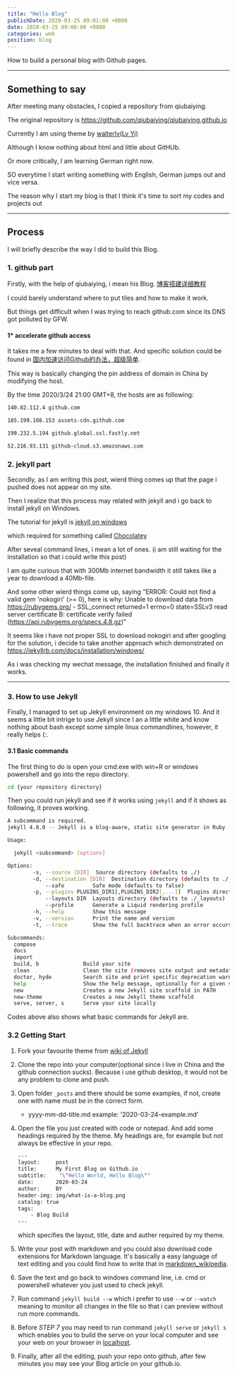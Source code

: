 ```yaml
---
title: "Hello Blog"
publishDate: 2020-03-25 09:01:00 +0800
date: 2020-03-25 09:00:00 +0800
categories: web
position: blog
---
```


How to build a personal blog with Github pages.

---

<div id="toc"></div>

## Something to say

After meeting many obstacles, I copied a repository from qiubaiying.

The original repository is <https://github.com/qiubaiying/qiubaiying.github.io>

Currently I am using theme by [walterlv(Lv Yi)](http://blog.walterlv.com/)

Although I know nothing about html and little about GitHUb.

Or more critically, I am learning German right now.

SO everytime I start writing something with English, German jumps out and vice versa.

The reason why I start my blog is that I think it's time to sort my codes and projects out

---

## Process

I will briefly describe the way I did to build this Blog.

### 1. github part

Firstly, with the help of qiubaiying, i mean his Blog. [博客搭建详细教程](https://github.com/qiubaiying/qiubaiying.github.io/wiki/%E5%8D%9A%E5%AE%A2%E6%90%AD%E5%BB%BA%E8%AF%A6%E7%BB%86%E6%95%99%E7%A8%8B)

I could barely understand where to put tiles and how to make it work.

But things get difficult when I was trying to reach github.com since its DNS got polluted by GFW.

#### 1*  accelerate github access

It takes me a few minutes to deal with that. And specific solution could be found in [国内加速访问Github的办法，超级简单](https://zhuanlan.zhihu.com/p/65154116).  

This way is basically changing the pin address of domain in China by modifying the host.

By the time 2020/3/24 21:00 GMT+8, the hosts are as following:

```bash
140.82.112.4 github.com

185.199.108.153 assets-cdn.github.com

199.232.5.194 github.global.ssl.fastly.net

52.216.93.131 github-cloud.s3.amazonaws.com
```

### 2. jekyll part

Secondly, as I am writing this post, wierd thing comes up that the page i pushed does not appear on my site.

Then I realize that this process may related with jekyll and i go back to install jekyll on Windows.

The tutorial for jekyll is [jekyll on windows](http://jekyllcn.com/docs/windows/#installation)

which required for something called [Chocolatey](https://chocolatey.org/install)

After seveal command lines, i mean a lot of ones. (i am still waiting for the installation so that i could write this post)

I am quite curious that with 300Mb internet bandwidth it still takes like a year to download a 40Mb-file.

And some other wierd things come up, saying "ERROR:  Could not find a valid gem 'nokogiri' (>= 0), here is why:
          Unable to download data from <https://rubygems.org/> - SSL_connect returned=1 errno=0 state=SSLv3 read server certificate B: certificate verify failed (<https://api.rubygems.org/specs.4.8.gz>)"

It seems like i have not proper SSL to download nokogiri and after googling for the solution, i decide to take another approach which demonstrated on <https://jekyllrb.com/docs/installation/windows/>

As i was checking my wechat message, the installation finished and finally it works.

---

### 3. How to use Jekyll

Finally, I managed to set up Jekyll environment on my windows 10. And it seems a little bit intrige to use Jekyll since I an a little white and know nothing about bash except some simple linux commandlines, however, it really helps (:.

#### 3.1 Basic commands

The first thing to do is open your cmd.exe with win+R or windows powershell and go into the repo directory.

```bash
cd {your repository directory}
```

Then you could run jekyll and see if it works using `jekyll` and if it shows as following, it proves working.

```bash
A subcommand is required.
jekyll 4.0.0 -- Jekyll is a blog-aware, static site generator in Ruby

Usage:

  jekyll <subcommand> [options]

Options:
        -s, --source [DIR]  Source directory (defaults to ./)
        -d, --destination [DIR]  Destination directory (defaults to ./_site)
            --safe         Safe mode (defaults to false)
        -p, --plugins PLUGINS_DIR1[,PLUGINS_DIR2[,...]]  Plugins directory (defaults to ./_plugins)
            --layouts DIR  Layouts directory (defaults to ./_layouts)
            --profile      Generate a Liquid rendering profile
        -h, --help         Show this message
        -v, --version      Print the name and version
        -t, --trace        Show the full backtrace when an error occurs

Subcommands:
  compose
  docs
  import
  build, b              Build your site
  clean                 Clean the site (removes site output and metadata file) without building.
  doctor, hyde          Search site and print specific deprecation warnings
  help                  Show the help message, optionally for a given subcommand.
  new                   Creates a new Jekyll site scaffold in PATH
  new-theme             Creates a new Jekyll theme scaffold
  serve, server, s      Serve your site locally
```

Codes above also shows what basic commands for Jekyll are.

### 3.2 Getting Start

1. Fork your favourite theme from [wiki of Jekyll](https://github.com/jekyll/jekyll/wiki/sites)

2. Clone the repo into your computer(optional since i live in China and the github connection sucks). Because i use github desktop, it would not be any problem to clone and push.

3. Open folder `_posts` and there should be some examples, if not, create one with name must be in the correct form.

   * yyyy-mm-dd-title.md
    example: '2020-03-24-example.md'

4. Open the file you just created with code or notepad. And add some headings required by the theme. My headings are, for example but not always be effective in your repo.

    ```bash
    ---
    layout:     post
    title:      My First Blog on Github.io
    subtitle:    "\"Hello World, Hello Blog\""
    date:       2020-03-24
    author:     BY
    header-img: img/what-is-a-blog.png
    catalog: true
    tags:
        - Blog Build
    ---
    ```

    which specifies the layout, title, date and auther required by my theme.

5. Write your post with markdown and you could also download code extensions for Markdown language. It's basically a easy language of text editing and you could find how to write that in [markdown_wikipedia](en.wikipedia.org/wiki/Markdown).

6. Save the text and go back to windows command line, i.e. cmd or powershell whatever you just used to check jekyll.

7. Run command `jekyll build --w` which i prefer to use `--w` or `--watch` meaning to monitor all changes in the file so that i can preview without run more commands.

8. Before *STEP 7* you may need to run command `jekyll serve` or `jekyll s` which enables you to build the serve on your local computer and see your web on your browser in [localhost](http://localhost:4000).

9. Finally, after all the editing, push your repo onto github, after few minutes you may see your Blog article on your github.io.
